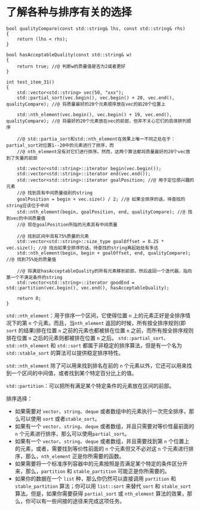 # 了解各种与排序有关的选择

```
bool qualityCompare(const std::string& lhs, const std::string& rhs)
{
	return (lhs < rhs);
}

bool hasAcceptableQuality(const std::string& w)
{
	return true; //@ 判断w的质量值是否为2或者更好
}

int test_item_31()
{
	std::vector<std::string> vec(50, "xxx");
	std::partial_sort(vec.begin(), vec.begin() + 20, vec.end(), qualityCompare); //@ 将质量最好的20个元素顺序放在vec的前20个位置上

	std::nth_element(vec.begin(), vec.begin() + 19, vec.end(), qualityCompare); //@ 将最好的20个元素放在vec的前部，但并不关心它们的具体排列顺序

	//@ std::partia_sort和std::nth_element在效果上唯一不同之处在于：partial_sort对位置1--20中的元素进行了排序，而
	//@ nth_element没有对它们进行排序。然而，这两个算法都将质量最好的20个vec放到了矢量的前部

	std::vector<std::string>::iterator begin(vec.begin());
	std::vector<std::string>::iterator end(vec.end());
	std::vector<std::string>::iterator goalPosition; //@ 用于定位感兴趣的元素
	//@ 找到具有中间质量级别的string
	goalPosition = begin + vec.size() / 2; //@ 如果全排序的话，待查找的string应该位于中间
	std::nth_element(begin, goalPosition, end, qualityCompare); //@ 找到vec的中间质量值
	//@ 现在goalPosition所指的元素具有中间质量

	//@ 找到区间中具有75%质量的元素
	std::vector<std::string>::size_type goalOffset = 0.25 * vec.size(); //@ 找出如果全排序的话，待查找的string离起始处有多远
	std::nth_element(begin, begin + goalOffset, end, qualityCompare); //@ 找到75%处的质量值	

	//@ 将满足hasAcceptableQuality的所有元素移到前部，然后返回一个迭代器，指向第一个不满足条件的string
	std::vector<std::string>::iterator goodEnd = std::partition(vec.begin(), vec.end(), hasAcceptableQuality);

	return 0;
}
```

`std::nth_element`：用于排序一个区间，它使得位置 `n` 上的元素正好是全排序情况下的第 `n` 个元素。而且，当`nth_element` 返回的时候，所有按全排序规则(即 `sort` 的结果)排在位置 `n` 之前的元素也都被排在位置 `n` 之前，而所有按全排序规则排在位置 `n` 之后的元素则都被排在位置 `n` 之后。
`std::partial_sort`、`std::nth_element` 和 `std::sort` 都属于非稳定的排序算法，但是有一个名为 `std::stable_sort` 的算法可以提供稳定排序特性。

`std::nth_element` 除了可以用来找到排名在前的 `n` 个元素以外，它还可以用来找到一个区间的中间值，或者找到某个特定百分比上的值。

`std::partition`：可以把所有满足某个特定条件的元素放在区间的前部。

排序选择：

- 如果需要对 `vector`、`string`、`deque` 或者数组中的元素执行一次完全排序，那么可以使用 `sort` 或者`stable_sort`。
- 如果有一个 `vector`、`string`、`deque` 或者数组，并且只需要对等价性最前面的 `n` 个元素进行排序，那么可以使用`partial_sort`。
- 如果有一个 `vector`、`string`、`deque` 或者数组，并且需要找到第 `n` 个位置上的元素，或者，需要找到等价性前面的 `n` 个元素但又不必对这 `n` 个元素进行排序，那么，`nth_element` 正是你所需要的函数。
- 如果需要将一个标准序列容器中的元素按照是否满足某个特定的条件区分开来，那么，`partition` 和 `stable_partition` 可能正是你所需要的。
- 如果你的数据在一个 `list` 种，那么你仍然可以直接调用 `partition` 和 `stable_partition` 算法；你可以用 `list::sort` 来替代 `sort` 和 `stable_sort` 算法。但是，如果你需要获得 `partial_sort` 或 `nth_element` 算法的效果，那么，你可以有一些间接的途径来完成这项任务。
  









